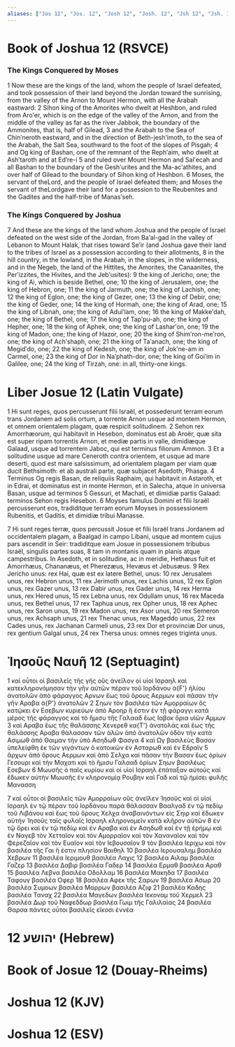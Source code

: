 ```yaml
---
aliases: ["Jos 12", "Jos. 12", "Josh 12", "Josh. 12", "Jsh 12", "Jsh. 12"]
---
```



# Book of Joshua 12 (RSVCE)

### The Kings Conquered by Moses
1 Now these are the kings of the land, whom the people of Israel defeated, and took possession of their land beyond the Jordan toward the sunrising, from the valley of the Arnon to Mount Hermon, with all the Arabah eastward:
2 Sihon king of the Amorites who dwelt at Heshbon, and ruled from Aroʹer, which is on the edge of the valley of the Arnon, and from the middle of the valley as far as the river Jabbok, the boundary of the Ammonites, that is, half of Gilead,
3 and the Arabah to the Sea of Chinʹneroth eastward, and in the direction of Beth-jeshʹimoth, to the sea of the Arabah, the Salt Sea, southward to the foot of the slopes of Pisgah;
4 and Og king of Bashan, one of the remnant of the Rephʹaim, who dwelt at Ashʹtaroth and at Edʹre-i
5 and ruled over Mount Hermon and Salʹecah and all Bashan to the boundary of the Geshʹurites and the Ma-acʹathites, and over half of Gilead to the boundary of Sihon king of Heshbon.
6 Moses, the servant of theLord, and the people of Israel defeated them; and Moses the servant of theLordgave their land for a possession to the Reubenites and the Gadites and the half-tribe of Manasʹseh.
### The Kings Conquered by Joshua
7 And these are the kings of the land whom Joshua and the people of Israel defeated on the west side of the Jordan, from Baʹal-gad in the valley of Lebanon to Mount Halak, that rises toward Seʹir (and Joshua gave their land to the tribes of Israel as a possession according to their allotments,
8 in the hill country, in the lowland, in the Arabah, in the slopes, in the wilderness, and in the Negeb, the land of the Hittites, the Amorites, the Canaanites, the Perʹizzites, the Hivites, and the Jebʹusites):
9 the king of Jericho, one; the king of Ai, which is beside Bethel, one;
10 the king of Jerusalem, one; the king of Hebron, one;
11 the king of Jarmuth, one; the king of Lachish, one;
12 the king of Eglon, one; the king of Gezer, one;
13 the king of Debir, one; the king of Geder, one;
14 the king of Hormah, one; the king of Arad, one;
15 the king of Libnah, one; the king of Adulʹlam, one;
16 the king of Makkeʹdah, one; the king of Bethel, one;
17 the king of Tapʹpu-ah, one; the king of Hepher, one;
18 the king of Aphek, one; the king of Lasharʹon, one;
19 the king of Madon, one; the king of Hazor, one;
20 the king of Shimʹron-meʹron, one; the king of Achʹshaph, one;
21 the king of Taʹanach, one; the king of Megidʹdo, one;
22 the king of Kedesh, one; the king of Jokʹne-am in Carmel, one;
23 the king of Dor in Naʹphath-dor, one; the king of Goiʹim in Galilee, one;
24 the king of Tirzah, one: in all, thirty-one kings.


# Liber Josue 12 (Latin Vulgate)

1 Hi sunt reges, quos percusserunt filii Israël, et possederunt terram eorum trans Jordanem ad solis ortum, a torrente Arnon usque ad montem Hermon, et omnem orientalem plagam, quæ respicit solitudinem.
2 Sehon rex Amorrhæorum, qui habitavit in Hesebon, dominatus est ab Aroër, quæ sita est super ripam torrentis Arnon, et mediæ partis in valle, dimidiæque Galaad, usque ad torrentem Jaboc, qui est terminus filiorum Ammon.
3 Et a solitudine usque ad mare Ceneroth contra orientem, et usque ad mare deserti, quod est mare salsissimum, ad orientalem plagam per viam quæ ducit Bethsimoth: et ab australi parte, quæ subjacet Asedoth, Phasga.
4 Terminus Og regis Basan, de reliquiis Raphaim, qui habitavit in Astaroth, et in Edrai, et dominatus est in monte Hermon, et in Salecha, atque in universa Basan, usque ad terminos
5 Gessuri, et Machati, et dimidiæ partis Galaad: terminos Sehon regis Hesebon.
6 Moyses famulus Domini et filii Israël percusserunt eos, tradiditque terram eorum Moyses in possessionem Rubenitis, et Gaditis, et dimidiæ tribui Manasse.

7 Hi sunt reges terræ, quos percussit Josue et filii Israël trans Jordanem ad occidentalem plagam, a Baalgad in campo Libani, usque ad montem cujus pars ascendit in Seir: tradiditque eam Josue in possessionem tribubus Israël, singulis partes suas,
8 tam in montanis quam in planis atque campestribus. In Asedoth, et in solitudine, ac in meridie, Hethæus fuit et Amorrhæus, Chananæus, et Pherezæus, Hevæus et Jebusæus.
9 Rex Jericho unus: rex Hai, quæ est ex latere Bethel, unus:
10 rex Jerusalem unus, rex Hebron unus,
11 rex Jerimoth unus, rex Lachis unus,
12 rex Eglon unus, rex Gazer unus,
13 rex Dabir unus, rex Gader unus,
14 rex Herma unus, rex Hered unus,
15 rex Lebna unus, rex Odullam unus,
16 rex Maceda unus, rex Bethel unus,
17 rex Taphua unus, rex Opher unus,
18 rex Aphec unus, rex Saron unus,
19 rex Madon unus, rex Asor unus,
20 rex Semeron unus, rex Achsaph unus,
21 rex Thenac unus, rex Mageddo unus,
22 rex Cades unus, rex Jachanan Carmeli unus,
23 rex Dor et provinciæ Dor unus, rex gentium Galgal unus,
24 rex Thersa unus: omnes reges triginta unus.


# Ἰησοῦς Nαυῆ 12 (Septuagint)

1 καὶ οὗτοι οἱ βασιλεῖς τῆς γῆς οὓς ἀνεῖλον οἱ υἱοὶ Ισραηλ καὶ κατεκληρονόμησαν τὴν γῆν αὐτῶν πέραν τοῦ Ιορδάνου ἀ{F'} ἡλίου ἀνατολῶν ἀπὸ φάραγγος Αρνων ἕως τοῦ ὄρους Αερμων καὶ πᾶσαν τὴν γῆν Αραβα ἀ{P'} ἀνατολῶν
2 Σηων τὸν βασιλέα τῶν Αμορραίων ὃς κατῴκει ἐν Εσεβων κυριεύων ἀπὸ Αροηρ ἥ ἐστιν ἐν τῇ φάραγγι κατὰ μέρος τῆς φάραγγος καὶ τὸ ἥμισυ τῆς Γαλααδ ἕως Ιαβοκ ὅρια υἱῶν Αμμων
3 καὶ Αραβα ἕως τῆς θαλάσσης Χενερεθ κα{T'} ἀνατολὰς καὶ ἕως τῆς θαλάσσης Αραβα θάλασσαν τῶν ἁλῶν ἀπὸ ἀνατολῶν ὁδὸν τὴν κατὰ Ασιμωθ ἀπὸ Θαιμαν τὴν ὑπὸ Ασηδωθ Φασγα
4 καὶ Ωγ βασιλεὺς Βασαν ὑπελείφθη ἐκ τῶν γιγάντων ὁ κατοικῶν ἐν Ασταρωθ καὶ ἐν Εδραϊν
5 ἄρχων ἀπὸ ὄρους Αερμων καὶ ἀπὸ Σελχα καὶ πᾶσαν τὴν Βασαν ἕως ὁρίων Γεσουρι καὶ τὴν Μαχατι καὶ τὸ ἥμισυ Γαλααδ ὁρίων Σηων βασιλέως Εσεβων
6 Μωυσῆς ὁ παῖς κυρίου καὶ οἱ υἱοὶ Ισραηλ ἐπάταξαν αὐτούς καὶ ἔδωκεν αὐτὴν Μωυσῆς ἐν κληρονομίᾳ Ρουβην καὶ Γαδ καὶ τῷ ἡμίσει φυλῆς Μανασση

7 καὶ οὗτοι οἱ βασιλεῖς τῶν Αμορραίων οὓς ἀνεῖλεν Ἰησοῦς καὶ οἱ υἱοὶ Ισραηλ ἐν τῷ πέραν τοῦ Ιορδάνου παρὰ θάλασσαν Βααλγαδ ἐν τῷ πεδίῳ τοῦ Λιβάνου καὶ ἕως τοῦ ὄρους Χελχα ἀναβαινόντων εἰς Σηιρ καὶ ἔδωκεν αὐτὴν Ἰησοῦς ταῖς φυλαῖς Ισραηλ κληρονομεῖν κατὰ κλῆρον αὐτῶν
8 ἐν τῷ ὄρει καὶ ἐν τῷ πεδίῳ καὶ ἐν Αραβα καὶ ἐν Ασηδωθ καὶ ἐν τῇ ἐρήμῳ καὶ ἐν Ναγεβ τὸν Χετταῖον καὶ τὸν Αμορραῖον καὶ τὸν Χαναναῖον καὶ τὸν Φερεζαῖον καὶ τὸν Ευαῖον καὶ τὸν Ιεβουσαῖον
9 τὸν βασιλέα Ιεριχω καὶ τὸν βασιλέα τῆς Γαι ἥ ἐστιν πλησίον Βαιθηλ
10 βασιλέα Ιερουσαλημ βασιλέα Χεβρων
11 βασιλέα Ιεριμουθ βασιλέα Λαχις
12 βασιλέα Αιλαμ βασιλέα Γαζερ
13 βασιλέα Δαβιρ βασιλέα Γαδερ
14 βασιλέα Ερμαθ βασιλέα Αραθ
15 βασιλέα Λεβνα βασιλέα Οδολλαμ
16 βασιλέα Μακηδα
17 βασιλέα Ταφουγ βασιλέα Οφερ
18 βασιλέα Αφεκ τῆς Σαρων
19 βασιλέα Ασωρ
20 βασιλέα Συμοων βασιλέα Μαρρων βασιλέα Αζιφ
21 βασιλέα Καδης βασιλέα Ταναχ
22 βασιλέα Μαγεδων βασιλέα Ιεκοναμ τοῦ Χερμελ
23 βασιλέα Δωρ τοῦ Ναφεδδωρ βασιλέα Γωιμ τῆς Γαλιλαίας
24 βασιλέα Θαρσα πάντες οὗτοι βασιλεῖς εἴκοσι ἐννέα


# 12 יהושע (Hebrew)


# Book of Josue 12 (Douay-Rheims)


# Joshua 12 (KJV)


# Joshua 12 (ESV)

